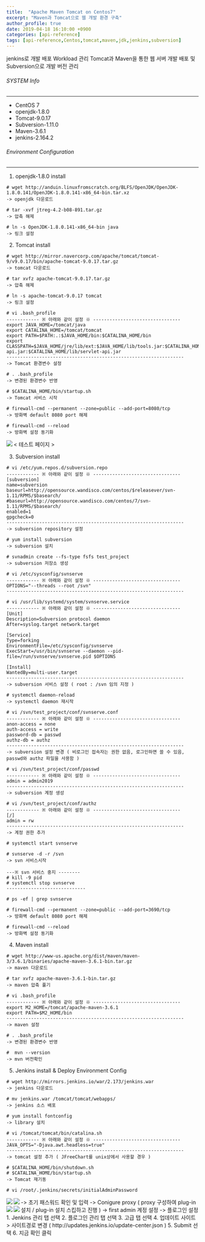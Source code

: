 ```yaml
---
title:  "Apache Maven Tomcat on Centos7"
excerpt: "Maven과 Tomcat으로 웹 개발 환경 구축"
author_profile: true
date: 2019-04-18 16:10:00 +0900
categories: [api-reference]
tags: [api-reference,Centos,tomcat,maven,jdk,jenkins,subversion]
---
```


jenkins로 개발 배포 Workload 관리
Tomcat과 Maven을 통한 웹 서버 개발 배포 및 Subversion으로 개발 버전 관리

###### SYSTEM Info
-------------
- CentOS 7
- openjdk-1.8.0
- Tomcat-9.0.17
- Subversion-1.11.0
- Maven-3.6.1
- jenkins-2.164.2

###### Environment Configuration
-------------

1. openjdk-1.8.0 install

```
# wget http://anduin.linuxfromscratch.org/BLFS/OpenJDK/OpenJDK-1.8.0.141/OpenJDK-1.8.0.141-x86_64-bin.tar.xz
-> openjdk 다운로드

# tar -xvf jtreg-4.2-b08-891.tar.gz
-> 압축 해제

# ln -s OpenJDK-1.8.0.141-x86_64-bin java
-> 링크 설정
```

2. Tomcat install

```
# wget http://mirror.navercorp.com/apache/tomcat/tomcat-9/v9.0.17/bin/apache-tomcat-9.0.17.tar.gz
-> tomcat 다운로드

# tar xvfz apache-tomcat-9.0.17.tar.gz
-> 압축 해제

# ln -s apache-tomcat-9.0.17 tomcat
-> 링크 설정

# vi .bash_profile
------------ ※ 아래와 같이 설정 ※ --------------------------------
export JAVA_HOME=/tomcat/java
export CATALINA_HOME=/tomcat/tomcat
export PATH=$PATH:.:$JAVA_HOME/bin:$CATALINA_HOME/bin
export CLASSPATH=$JAVA_HOME/jre/lib/ext:$JAVA_HOME/lib/tools.jar:$CATALINA_HOME/lib/jsp-api.jar:$CATALINA_HOME/lib/servlet-api.jar
-----------------------------------------------------------------
-> Tomcat 환경변수 설정

# . .bash_profile
-> 변경된 환경변수 반영

# $CATALINA_HOME/bin/startup.sh
-> Tomcat 서비스 시작

# firewall-cmd --permanent --zone=public --add-port=8080/tcp
-> 방화벽 default 8080 port 해제

# firewall-cmd --reload
-> 방화벽 설정 동기화
```
<img align="left" src="/assets/images/Tomcat.png">
< 테스트 페이지 >

3. Subversion install

```
# vi /etc/yum.repos.d/subversion.repo
------------ ※ 아래와 같이 설정 ※ --------------------------------
[subversion]
name=subversion
baseurl=http://opensource.wandisco.com/centos/$releasever/svn-1.11/RPMS/$basearch/
#baseurl=http://opensource.wandisco.com/centos/7/svn-1.11/RPMS/$basearch/
enabled=1
gpgcheck=0
-----------------------------------------------------------------
-> subversion repository 설정

# yum install subversion
-> subversion 설치

# svnadmin create --fs-type fsfs test_project
-> subversion 저장소 생성

# vi /etc/sysconfig/svnserve
------------ ※ 아래와 같이 설정 ※ --------------------------------
OPTIONS="--threads --root /svn"
-----------------------------------------------------------------

# vi /usr/lib/systemd/system/svnserve.service
------------ ※ 아래와 같이 설정 ※ --------------------------------
[Unit]
Description=Subversion protocol daemon
After=syslog.target network.target

[Service]
Type=forking
EnvironmentFile=/etc/sysconfig/svnserve
ExecStart=/usr/bin/svnserve --daemon --pid-file=/run/svnserve/svnserve.pid $OPTIONS

[Install]
WantedBy=multi-user.target
-----------------------------------------------------------------
-> subversion 서비스 설정 ( root : /svn 임의 지정 )

# systemctl daemon-reload
-> systemctl daemon 재시작

# vi /svn/test_project/conf/svnserve.conf
------------ ※ 아래와 같이 설정 ※ --------------------------------
anon-access = none
auth-access = write
password-db = passwd
authz-db = authz
-----------------------------------------------------------------
-> subversion 설정 변경 ( 비로그인 접속자는 권한 없음, 로그인하면 쓸 수 있음, passwd와 authz 파일을 사용함 )

# vi /svn/test_project/conf/passwd
------------ ※ 아래와 같이 설정 ※ --------------------------------
admin = admin2019
-----------------------------------------------------------------
-> subversion 계정 생성

# vi /svn/test_project/conf/authz
------------ ※ 아래와 같이 설정 ※ --------------------------------
[/]
admin = rw
-----------------------------------------------------------------
-> 계정 권한 추가

# systemctl start svnserve

# svnserve -d -r /svn
-> svn 서비스시작

---※ svn 서비스 중지 --------
# kill -9 pid
# systemctl stop svnserve
-----------------------------

# ps -ef | grep svnserve

# firewall-cmd --permanent --zone=public --add-port=3690/tcp
-> 방화벽 default 8080 port 해제

# firewall-cmd --reload
-> 방화벽 설정 동기화
```

4. Maven install

```
​# wget http://www-us.apache.org/dist/maven/maven-3/3.6.1/binaries/apache-maven-3.6.1-bin.tar.gz
-> maven 다운로드

# tar xvfz apache-maven-3.6.1-bin.tar.gz
-> maven 압축 풀기

# vi .bash_profile
------------ ※ 아래와 같이 설정 ※ --------------------------------
export M2_HOME=/tomcat/apache-maven-3.6.1
export PATH=$M2_HOME/bin
-----------------------------------------------------------------
-> maven 설정

# . .bash_profile
-> 변경된 환경변수 반영

#  mvn --version
-> mvn 버전확인
```

5. Jenkins install & Deploy Environment Config

```
# wget http://mirrors.jenkins.io/war/2.173/jenkins.war
-> jenkins 다운로드

# mv jenkins.war /tomcat/tomcat/webapps/
-> jenkins 소스 배포

# yum install fontconfig
-> library 설치

# vi /tomcat/tomcat/bin/catalina.sh
------------ ※ 아래와 같이 설정 ※ --------------------------------
JAVA_OPTS="-Djava.awt.headless=true"
-----------------------------------------------------------------
-> tomcat 설정 추가 ( JFreeChart를 unix상에서 사용할 경우 )

# $CATALINA_HOME/bin/shutdown.sh
# $CATALINA_HOME/bin/startup.sh
-> Tomcat 재기동

# vi /root/.jenkins/secrets/initialAdminPassword
```
<img align="left" src="/assets/images/jenkins_first_password.png">
-> 초기 패스워드 확인 및 입력

<img align="left" src="/assets/images/jenkins_first_Proxyconfig.png">
-> Conigure proxy ( proxy 구성하여 plug-in 설치 / plug-in 설치 스킵하고 진행 )

<img align="left" src="/assets/images/jenkins_first_adminUser_Create.png">
-> first admin 계정 설정

<img align="left" src="/assets/images/jenkins_first_plugin_setting.png">
-> 플로그인 설정
   1. Jenkins 관리 탭 선택
   2. 플로그인 관리 탭 선택
   3. 고급 탭 선택
   4. 업데이트 사이트 > 사이트경로 변경 ( http://updates.jenkins.io/update-center.json )
   5. Submit 선택
   6. 지금 확인 클릭